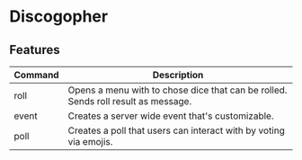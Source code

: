 # Discogopher

## Features

| Command   | Description                         |
|-----------|-------------------------------------|
| roll      | Opens a menu with to chose dice that can be rolled. Sends roll result as message.| 
| event     | Creates a server wide event that's customizable.|
| poll      | Creates a poll that users can interact with by voting via emojis. |